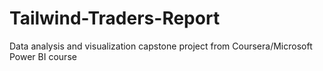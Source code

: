 # Tailwind-Traders-Report
Data analysis and visualization capstone project from Coursera/Microsoft Power BI course
